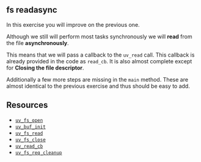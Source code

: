 ## fs readasync

In this exercise you will improve on the previous one.

Although we still will perform most tasks synchronously we will **read** from the file **asynchronously**.

This means that we will pass a callback to the `uv_read` call. This callback is already provided in the code as `read_cb`.
It is also almost complete except for **Closing the file descriptor**.

Additionally a few more steps are missing in the `main` method.
These are almost identical to the previous exercise and thus should be easy to add.

## Resources

- [`uv_fs_open`](https://github.com/thlorenz/libuv-dox/blob/master/methods.md#uv_fs_open)
- [`uv_buf_init`](https://github.com/thlorenz/libuv-dox/blob/master/methods.md#uv_buf_init)
- [`uv_fs_read`](https://github.com/thlorenz/libuv-dox/blob/master/methods.md#uv_fs_read)
- [`uv_fs_close`](https://github.com/thlorenz/libuv-dox/blob/master/methods.md#uv_fs_close)
- [`uv_read_cb`](https://github.com/thlorenz/libuv-dox/blob/master/callbacks.md#uv_read_cb)
- [`uv_fs_req_cleanup`](https://github.com/thlorenz/libuv-dox/blob/master/methods.md#uv_fs_req_cleanup)
